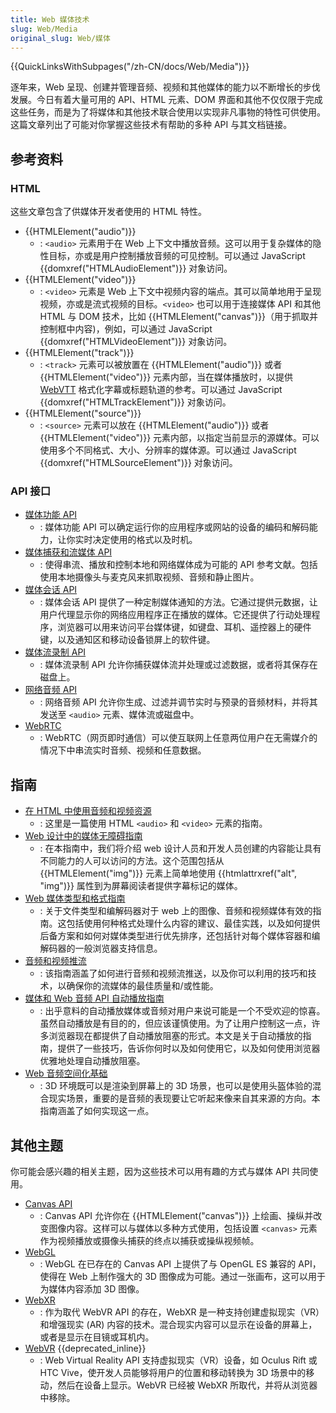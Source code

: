 ```yaml
---
title: Web 媒体技术
slug: Web/Media
original_slug: Web/媒体
---
```


{{QuickLinksWithSubpages("/zh-CN/docs/Web/Media")}}

逐年来，Web 呈现、创建并管理音频、视频和其他媒体的能力以不断增长的步伐发展。今日有着大量可用的 API、HTML 元素、DOM 界面和其他不仅仅限于完成这些任务，而是为了将媒体和其他技术联合使用以实现非凡事物的特性可供使用。这篇文章列出了可能对你掌握这些技术有帮助的多种 API 与其文档链接。

## 参考资料

### HTML

这些文章包含了供媒体开发者使用的 HTML 特性。

- {{HTMLElement("audio")}}
  - : `<audio>` 元素用于在 Web 上下文中播放音频。这可以用于复杂媒体的隐性目标，亦或是用户控制播放音频的可见控制。可以通过 JavaScript {{domxref("HTMLAudioElement")}} 对象访问。
- {{HTMLElement("video")}}
  - : `<video>` 元素是 Web 上下文中视频内容的端点。其可以简单地用于呈现视频，亦或是流式视频的目标。`<video>` 也可以用于连接媒体 API 和其他 HTML 与 DOM 技术，比如 {{HTMLElement("canvas")}}（用于抓取并控制框中内容)，例如，可以通过 JavaScript {{domxref("HTMLVideoElement")}} 对象访问。
- {{HTMLElement("track")}}
  - : `<track>` 元素可以被放置在 {{HTMLElement("audio")}} 或者 {{HTMLElement("video")}} 元素内部，当在媒体播放时，以提供 [WebVTT](/zh-CN/docs/Web/API/WebVTT_API) 格式化字幕或标题轨道的参考。可以通过 JavaScript {{domxref("HTMLTrackElement")}} 对象访问。
- {{HTMLElement("source")}}
  - : `<source>` 元素可以放在 {{HTMLElement("audio")}} 或者 {{HTMLElement("video")}} 元素内部，以指定当前显示的源媒体。可以使用多个不同格式、大小、分辨率的媒体源。可以通过 JavaScript {{domxref("HTMLSourceElement")}} 对象访问。

### API 接口

- [媒体功能 API](/zh-CN/docs/Web/API/Media_Capabilities_API)
  - : 媒体功能 API 可以确定运行你的应用程序或网站的设备的编码和解码能力，让你实时决定使用的格式以及时机。
- [媒体捕获和流媒体 API](/zh-CN/docs/Web/API/Media_Streams_API)
  - : 使得串流、播放和控制本地和网络媒体成为可能的 API 参考文献。包括使用本地摄像头与麦克风来抓取视频、音频和静止图片。
- [媒体会话 API](/zh-CN/docs/Web/API/Media_Session_API)
  - : 媒体会话 API 提供了一种定制媒体通知的方法。它通过提供元数据，让用户代理显示你的网络应用程序正在播放的媒体。它还提供了行动处理程序，浏览器可以用来访问平台媒体键，如键盘、耳机、遥控器上的硬件键，以及通知区和移动设备锁屏上的软件键。
- [媒体流录制 API](/zh-CN/docs/Web/API/MediaStream_Recording_API)
  - : 媒体流录制 API 允许你捕获媒体流并处理或过滤数据，或者将其保存在磁盘上。
- [网络音频 API](/zh-CN/docs/Web/API/Web_Audio_API)
  - : 网络音频 API 允许你生成、过滤并调节实时与预录的音频材料，并将其发送至 `<audio>` 元素、媒体流或磁盘中。
- [WebRTC](/zh-CN/docs/Web/API/WebRTC_API)
  - : WebRTC（网页即时通信）可以使互联网上任意两位用户在无需媒介的情况下中串流实时音频、视频和任意数据。

## 指南

- [在 HTML 中使用音频和视频资源](/zh-CN/docs/Web/Media/HTML_media)
  - : 这里是一篇使用 HTML `<audio>` 和 `<video>` 元素的指南。
- [Web 设计中的媒体无障碍指南](/zh-CN/docs/Learn/Accessibility/Multimedia)
  - : 在本指南中，我们将介绍 web 设计人员和开发人员创建的内容能让具有不同能力的人可以访问的方法。这个范围包括从 {{HTMLElement("img")}} 元素上简单地使用 {{htmlattrxref("alt", "img")}} 属性到为屏幕阅读者提供字幕标记的媒体。
- [Web 媒体类型和格式指南](/zh-CN/docs/Web/Media/Formats)
  - : 关于文件类型和编解码器对于 web 上的图像、音频和视频媒体有效的指南。这包括使用何种格式处理什么内容的建议、最佳实践，以及如何提供后备方案和如何对媒体类型进行优先排序，还包括针对每个媒体容器和编解码器的一般浏览器支持信息。
- [音频和视频推流](/zh-CN/docs/Web/Media/Streaming)
  - : 该指南涵盖了如何进行音频和视频流推送，以及你可以利用的技巧和技术，以确保你的流媒体的最佳质量和/或性能。
- [媒体和 Web 音频 API 自动播放指南](/zh-CN/docs/Web/Media/Autoplay_guide)
  - : 出乎意料的自动播放媒体或音频对用户来说可能是一个不受欢迎的惊喜。虽然自动播放是有目的的，但应该谨慎使用。为了让用户控制这一点，许多浏览器现在都提供了自动播放阻塞的形式。本文是关于自动播放的指南，提供了一些技巧，告诉你何时以及如何使用它，以及如何使用浏览器优雅地处理自动播放阻塞。
- [Web 音频空间化基础](/zh-CN/docs/Web/API/Web_Audio_API/Web_audio_spatialization_basics)
  - : 3D 环境既可以是渲染到屏幕上的 3D 场景，也可以是使用头盔体验的混合现实场景，重要的是音频的表现要让它听起来像来自其来源的方向。本指南涵盖了如何实现这一点。

## 其他主题

你可能会感兴趣的相关主题，因为这些技术可以用有趣的方式与媒体 API 共同使用。

- [Canvas API](/zh-CN/docs/Web/API/Canvas_API)
  - : Canvas API 允许你在 {{HTMLElement("canvas")}} 上绘画、操纵并改变图像内容。这样可以与媒体以多种方式使用，包括设置 `<canvas>` 元素作为视频播放或摄像头捕获的终点以捕获或操纵视频帧。
- [WebGL](/zh-CN/docs/Web/API/WebGL_API)
  - : WebGL 在已存在的 Canvas API 上提供了与 OpenGL ES 兼容的 API，使得在 Web 上制作强大的 3D 图像成为可能。通过一张画布，这可以用于为媒体内容添加 3D 图像。
- [WebXR](/zh-CN/docs/Web/API/WebXR_Device_API)
  - : 作为取代 WebVR API 的存在，WebXR 是一种支持创建虚拟现实（VR）和增强现实 (AR) 内容的技术。混合现实内容可以显示在设备的屏幕上，或者是显示在目镜或耳机内。
- [WebVR](/zh-CN/docs/Web/API/WebVR_API) {{deprecated_inline}}
  - : Web Virtual Reality API 支持虚拟现实（VR）设备，如 Oculus Rift 或 HTC Vive，使开发人员能够将用户的位置和移动转换为 3D 场景中的移动，然后在设备上显示。WebVR 已经被 WebXR 所取代，并将从浏览器中移除。
